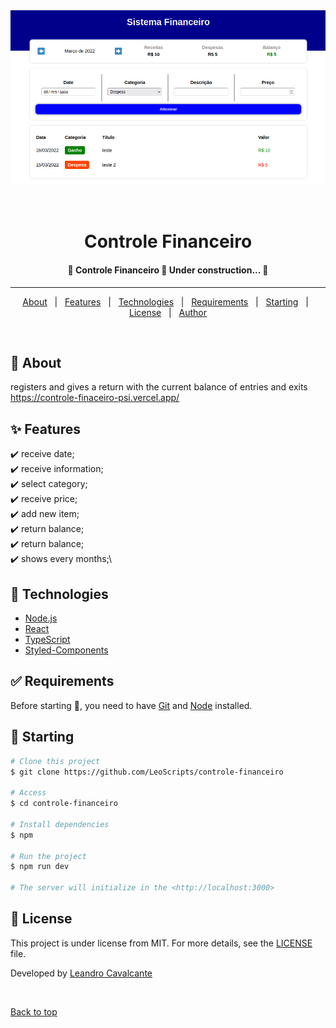<div align="center" id="top">
  <img src="./preview/preview.png" alt="Controle Financeiro" />

  &#xa0;

  <!-- <a href="https://controlefinanceiro.netlify.app">Demo</a> -->
</div>

<h1 align="center">Controle Financeiro</h1>

 <h4 align="center">
	🚧  Controle Financeiro 🚀 Under construction...  🚧
</h4>

<hr>

<p align="center">
  <a href="#dart-about">About</a> &#xa0; | &#xa0;
  <a href="#sparkles-features">Features</a> &#xa0; | &#xa0;
  <a href="#rocket-technologies">Technologies</a> &#xa0; | &#xa0;
  <a href="#white_check_mark-requirements">Requirements</a> &#xa0; | &#xa0;
  <a href="#checkered_flag-starting">Starting</a> &#xa0; | &#xa0;
  <a href="#memo-license">License</a> &#xa0; | &#xa0;
  <a href="https://github.com/LeoScripts" target="_blank">Author</a>
</p>

<br>

## :dart: About ##

registers and gives a return with the current balance of entries and exits
https://controle-finaceiro-psi.vercel.app/

## :sparkles: Features ##

:heavy_check_mark:  receive date;\
:heavy_check_mark: receive information;\
:heavy_check_mark: select category;\
:heavy_check_mark: receive price;\
:heavy_check_mark: add new item;\
:heavy_check_mark: return balance;\
:heavy_check_mark: return balance;\
:heavy_check_mark: shows every months;\


## :rocket: Technologies ##


- [Node.js](https://nodejs.org/en/)
- [React](https://pt-br.reactjs.org/)
- [TypeScript](https://www.typescriptlang.org/)
- [Styled-Components](https://styled-components.com/)

## :white_check_mark: Requirements ##

Before starting :checkered_flag:, you need to have [Git](https://git-scm.com) and [Node](https://nodejs.org/en/) installed.

## :checkered_flag: Starting ##

```bash
# Clone this project
$ git clone https://github.com/LeoScripts/controle-financeiro

# Access
$ cd controle-financeiro

# Install dependencies
$ npm

# Run the project
$ npm run dev

# The server will initialize in the <http://localhost:3000>
```

## :memo: License ##

This project is under license from MIT. For more details, see the [LICENSE](LICENSE.md) file.


Developed by <a href="https://github.com/LeoScripts}" target="_blank">Leandro Cavalcante</a>

&#xa0;

<a href="#top">Back to top</a>
